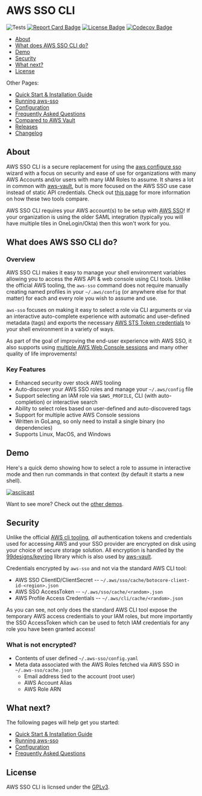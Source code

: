 # AWS SSO CLI
![Tests](https://github.com/synfinatic/aws-sso-cli/workflows/Tests/badge.svg)
[![Report Card Badge](https://goreportcard.com/badge/github.com/synfinatic/aws-sso-cli)](https://goreportcard.com/report/github.com/synfinatic/aws-sso-cli)
[![License Badge](https://img.shields.io/badge/license-GPLv3-blue.svg)](https://raw.githubusercontent.com/synfinatic/aws-sso-cli/main/LICENSE)
[![Codecov Badge](https://codecov.io/gh/synfinatic/aws-sso-cli/branch/main/graph/badge.svg?token=F8454GS4HS)](https://codecov.io/gh/synfinatic/aws-sso-cli)

 * [About](#about)
 * [What does AWS SSO CLI do?](#what-does-aws-sso-cli-do)
 * [Demo](#demo)
 * [Security](#security)
 * [What next?](#what-next)
 * [License](#license)

Other Pages:

 * [Quick Start & Installation Guide](docs/quickstart.md)
 * [Running aws-sso](docs/commands.md)
 * [Configuration](docs/config.md)
 * [Frequently Asked Questions](docs/FAQ.md)
 * [Compared to AWS Vault](docs/aws-vault.md)
 * [Releases](https://github.com/synfinatic/aws-sso-cli/releases)
 * [Changelog](CHANGELOG.md)


## About

AWS SSO CLI is a secure replacement for using the [aws configure sso](
https://docs.aws.amazon.com/cli/latest/userguide/cli-configure-sso.html)
wizard with a focus on security and ease of use for organizations with
many AWS Accounts and/or users with many IAM Roles to assume. It shares
a lot in common with [aws-vault](https://github.com/99designs/aws-vault),
but is more focused on the AWS SSO use case instead of static API credentials.
Check out [this page](docs/aws-vault.md) for more information on how these
two tools compare.

AWS SSO CLI requires your AWS account(s) to be setup with [AWS SSO](
https://aws.amazon.com/single-sign-on/)!  If your organization is using the
older SAML integration (typically you will have multiple tiles in OneLogin/Okta)
then this won't work for you.

## What does AWS SSO CLI do?

### Overview

AWS SSO CLI makes it easy to manage your shell environment variables allowing
you to access the AWS API & web console using CLI tools.  Unlike the official
AWS tooling, the `aws-sso` command does not require manually creating named
profiles in your `~/.aws/config` (or anywhere else for that matter) for each
and every role you wish to assume and use.

`aws-sso` focuses on making it easy to select a role via CLI arguments or
via an interactive auto-complete experience with automatic and user-defined
metadata (tags) and exports the necessary [AWS STS Token credentials](
https://docs.aws.amazon.com/IAM/latest/UserGuide/id_credentials_temp_use-resources.html#using-temp-creds-sdk-cli)
to your shell environment in a variety of ways.

As part of the goal of improving the end-user experience with AWS SSO, it also
supports using [multiple AWS Web Console sessions](docs/quickstart.md#aws-console-access)
and many other quality of life improvements!

### Key Features

 * Enhanced security over stock AWS tooling
 * Auto-discover your AWS SSO roles and manage your `~/.aws/config` file
 * Support selecting an IAM role via `$AWS_PROFILE`, CLI (with auto-completion)
    or interactive search
 * Ability to select roles based on user-defined and auto-discovered tags
 * Support for multiple active AWS Console sessions
 * Written in GoLang, so only need to install a single binary (no dependencies)
 * Supports Linux, MacOS, and Windows

## Demo

Here's a quick demo showing how to select a role to assume in interactive mode
and then run commands in that context (by default it starts a new shell).

<!-- exec -->
[![asciicast](https://asciinema.org/a/462167.svg)](https://asciinema.org/a/462167)

Want to see more?  Check out the [other demos](docs/demos.md).

## Security

Unlike the official [AWS cli tooling](https://aws.amazon.com/cli/), _all_
authentication tokens and credentials used for accessing AWS and your SSO
provider are encrypted on disk using your choice of secure storage solution.
All encryption is handled by the [99designs/keyring](https://github.com/99designs/keyring)
library which is also used by [aws-vault](https://github.com/99designs/aws-vault).

Credentials encrypted by `aws-sso` and not via the standard AWS CLI tool:

 * AWS SSO ClientID/ClientSecret -- `~/.aws/sso/cache/botocore-client-id-<region>.json`
 * AWS SSO AccessToken -- `~/.aws/sso/cache/<random>.json`
 * AWS Profile Access Credentials -- `~/.aws/cli/cache/<random>.json`

As you can see, not only does the standard AWS CLI tool expose the temporary
AWS access credentials to your IAM roles, but more importantly the SSO
AccessToken which can be used to fetch IAM credentials for any role you have
been granted access!

### What is not encrypted?

 * Contents of user defined `~/.aws-sso/config.yaml`
 * Meta data associated with the AWS Roles fetched via AWS SSO in `~/.aws-sso/cache.json`
    * Email address tied to the account (root user)
    * AWS Account Alias
    * AWS Role ARN

## What next?

The following pages will help get you started:

 * [Quick Start & Installation Guide](docs/quickstart.md)
 * [Running aws-sso](docs/commands.md)
 * [Configuration](docs/config.md)
 * [Frequently Asked Questions](docs/FAQ.md)

## License

AWS SSO CLI is licnsed under the [GPLv3](LICENSE).
